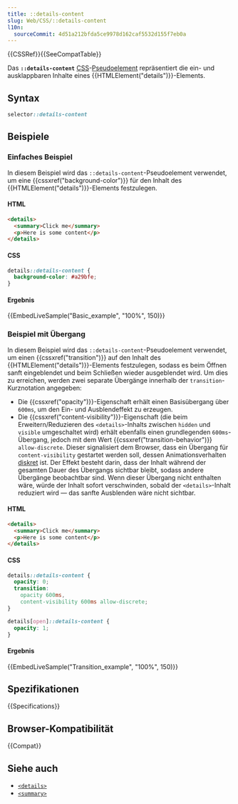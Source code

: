 ```yaml
---
title: ::details-content
slug: Web/CSS/::details-content
l10n:
  sourceCommit: 4d51a212bfda5ce9978d162caf5532d155f7eb0a
---
```


{{CSSRef}}{{SeeCompatTable}}

Das **`::details-content`** [CSS](/de/docs/Web/CSS)-[Pseudoelement](/de/docs/Web/CSS/Pseudo-elements) repräsentiert die ein- und ausklappbaren Inhalte eines {{HTMLElement("details")}}-Elements.

[//]: # '{{EmbedInteractiveExample("pages/tabbed/pseudo-element-details-content.html", "tabbed-shorter")}}'

## Syntax

```css
selector::details-content
```

## Beispiele

### Einfaches Beispiel

In diesem Beispiel wird das `::details-content`-Pseudoelement verwendet, um eine {{cssxref("background-color")}} für den Inhalt des {{HTMLElement("details")}}-Elements festzulegen.

#### HTML

```html
<details>
  <summary>Click me</summary>
  <p>Here is some content</p>
</details>
```

#### CSS

```css
details::details-content {
  background-color: #a29bfe;
}
```

#### Ergebnis

{{EmbedLiveSample("Basic_example", "100%", 150)}}

### Beispiel mit Übergang

In diesem Beispiel wird das `::details-content`-Pseudoelement verwendet, um einen {{cssxref("transition")}} auf den Inhalt des {{HTMLElement("details")}}-Elements festzulegen, sodass es beim Öffnen sanft eingeblendet und beim Schließen wieder ausgeblendet wird. Um dies zu erreichen, werden zwei separate Übergänge innerhalb der `transition`-Kurznotation angegeben:

- Die {{cssxref("opacity")}}-Eigenschaft erhält einen Basisübergang über `600ms`, um den Ein- und Ausblendeffekt zu erzeugen.
- Die {{cssxref("content-visibility")}}-Eigenschaft (die beim Erweitern/Reduzieren des `<details>`-Inhalts zwischen `hidden` und `visible` umgeschaltet wird) erhält ebenfalls einen grundlegenden `600ms`-Übergang, jedoch mit dem Wert {{cssxref("transition-behavior")}} `allow-discrete`. Dieser signalisiert dem Browser, dass ein Übergang für `content-visibility` gestartet werden soll, dessen Animationsverhalten [diskret](/de/docs/Web/CSS/CSS_animated_properties#discrete) ist. Der Effekt besteht darin, dass der Inhalt während der gesamten Dauer des Übergangs sichtbar bleibt, sodass andere Übergänge beobachtbar sind. Wenn dieser Übergang nicht enthalten wäre, würde der Inhalt sofort verschwinden, sobald der `<details>`-Inhalt reduziert wird — das sanfte Ausblenden wäre nicht sichtbar.

#### HTML

```html
<details>
  <summary>Click me</summary>
  <p>Here is some content</p>
</details>
```

#### CSS

```css
details::details-content {
  opacity: 0;
  transition:
    opacity 600ms,
    content-visibility 600ms allow-discrete;
}

details[open]::details-content {
  opacity: 1;
}
```

#### Ergebnis

{{EmbedLiveSample("Transition_example", "100%", 150)}}

## Spezifikationen

{{Specifications}}

## Browser-Kompatibilität

{{Compat}}

## Siehe auch

- [`<details>`](/de/docs/Web/HTML/Element/details)
- [`<summary>`](/de/docs/Web/HTML/Element/summary)
